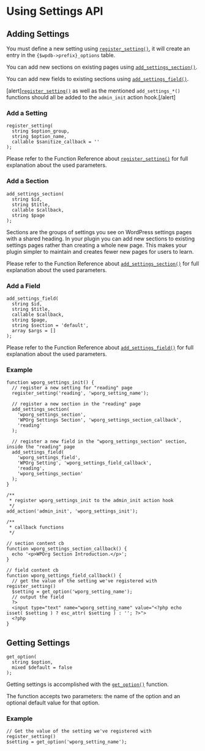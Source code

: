 # Using Settings API

## Adding Settings

You must define a new setting using [`register_setting()`](https://developer.wordpress.org/reference/functions/register_setting/), it will create an entry in the `{$wpdb->prefix}_options` table.

You can add new sections on existing pages using [`add_settings_section()`](https://developer.wordpress.org/reference/functions/add_settings_section/).

You can add new fields to existing sections using [`add_settings_field()`](https://developer.wordpress.org/reference/functions/add_settings_field/).

[alert][`register_setting()`](https://developer.wordpress.org/reference/functions/register_setting/) as well as the mentioned `add_settings_*()` functions should all be added to the `admin_init` action hook.[/alert]

### Add a Setting

```
register_setting(
  string $option_group,
  string $option_name,
  callable $sanitize_callback = ''
);
```

Please refer to the Function Reference about [`register_setting()`](https://developer.wordpress.org/reference/functions/register_setting/) for full explanation about the used parameters.

### Add a Section

```
add_settings_section(
  string $id,
  string $title,
  callable $callback,
  string $page
);
```

Sections are the groups of settings you see on WordPress settings pages with a shared heading. In your plugin you can add new sections to existing settings pages rather than creating a whole new page. This makes your plugin simpler to maintain and creates fewer new pages for users to learn.

Please refer to the Function Reference about [`add_settings_section()`](https://developer.wordpress.org/reference/functions/add_settings_section/) for full explanation about the used parameters.

### Add a Field

```
add_settings_field(
  string $id,
  string $title,
  callable $callback,
  string $page,
  string $section = 'default',
  array $args = []
);
```

Please refer to the Function Reference about [`add_settings_field()`](https://developer.wordpress.org/reference/functions/add_settings_field/) for full explanation about the used parameters.

### Example

```
function wporg_settings_init() {
  // register a new setting for "reading" page
  register_setting('reading', 'wporg_setting_name');

  // register a new section in the "reading" page
  add_settings_section(
    'wporg_settings_section',
    'WPOrg Settings Section', 'wporg_settings_section_callback',
    'reading'
  );

  // register a new field in the "wporg_settings_section" section, inside the "reading" page
  add_settings_field(
    'wporg_settings_field',
    'WPOrg Setting', 'wporg_settings_field_callback',
    'reading',
    'wporg_settings_section'
  );
}

/**
 * register wporg_settings_init to the admin_init action hook
 */
add_action('admin_init', 'wporg_settings_init');

/**
 * callback functions
 */

// section content cb
function wporg_settings_section_callback() {
  echo '<p>WPOrg Section Introduction.</p>';
}

// field content cb
function wporg_settings_field_callback() {
  // get the value of the setting we've registered with register_setting()
  $setting = get_option('wporg_setting_name');
  // output the field
  ?>
  <input type="text" name="wporg_setting_name" value="<?php echo isset( $setting ) ? esc_attr( $setting ) : ''; ?>">
  <?php
}
```

## Getting Settings

```
get_option(
  string $option,
  mixed $default = false
);
```

Getting settings is accomplished with the [`get_option()`](https://developer.wordpress.org/reference/functions/get_option/) function.

The function accepts two parameters: the name of the option and an optional default value for that option.

### Example

```
// Get the value of the setting we've registered with register_setting()
$setting = get_option('wporg_setting_name');
```